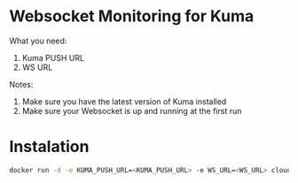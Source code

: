 # Websocket Monitoring for Kuma

What you need:
1. Kuma PUSH URL 
2. WS URL

Notes:
1. Make sure you have the latest version of Kuma installed
2. Make sure your Websocket is up and running at the first run

# Instalation

```bash
docker run -d -e KUMA_PUSH_URL=<KUMA_PUSH_URL> -e WS_URL=<WS_URL> cloudsbird/websocket-checker:latest
```
